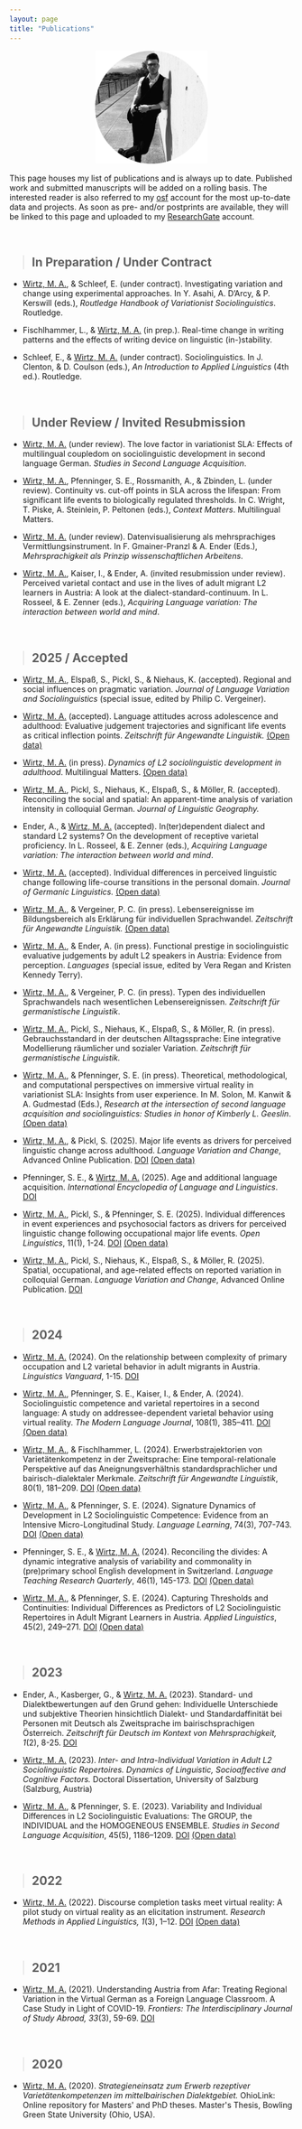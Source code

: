 ```yaml
---
layout: page
title: "Publications"
---
```


<p align="center">
  <img width="200" height="200" src="/images/PublicationsPhoto.png">
</p>

This page houses my list of publications and is always up to date. Published work and submitted manuscripts will be added on a rolling basis. The interested reader is also referred to my [osf](https://osf.io/gn4m7/) account for the most up-to-date data and projects. As soon as pre- and/or postprints are available, they will be linked to this page and uploaded to my [ResearchGate](https://www.researchgate.net/profile/Mason-Wirtz) account.  

<br>

> ## In Preparation / Under Contract

* <u>Wirtz, M. A.</u>, & Schleef, E. (under contract). Investigating variation and change using experimental approaches. In Y. Asahi, A. D’Arcy, & P. Kerswill (eds.), *Routledge Handbook of Variationist Sociolinguistics*. Routledge.

* Fischlhammer, L., & <u>Wirtz, M. A.</u> (in prep.). Real-time change in writing patterns and the effects of writing device on linguistic (in-)stability.

* Schleef, E., & <u>Wirtz, M. A.</u> (under contract). Sociolinguistics. In J. Clenton, & D. Coulson (eds.), *An Introduction to Applied Linguistics* (4th ed.). Routledge.


<br>

> ## Under Review / Invited Resubmission

* <u>Wirtz, M. A.</u> (under review). The love factor in variationist SLA: Effects of multilingual coupledom on sociolinguistic development in second language German. *Studies in Second Language Acquisition*.

* <u>Wirtz, M. A.</u>, Pfenninger, S. E., Rossmanith, A., & Zbinden, L. (under review). Continuity vs. cut-off points in SLA across the lifespan: From significant life events to biologically regulated thresholds. In C. Wright, T. Piske, A. Steinlein, P. Peltonen (eds.), *Context Matters*. Multilingual Matters. 

* <u>Wirtz, M. A.</u> (under review). Datenvisualisierung als mehrsprachiges Vermittlungsinstrument. In F. Gmainer-Pranzl & A. Ender (Eds.), *Mehrsprachigkeit als Prinzip wissenschaftlichen Arbeitens*.

* <u>Wirtz, M. A.</u>, Kaiser, I., & Ender, A. (invited resubmission under review). Perceived varietal contact and use in the lives of adult migrant L2 learners in Austria: A look at the dialect-standard-continuum. In L. Rosseel, & E. Zenner (eds.), *Acquiring Language variation: The interaction between world and mind*.


<br>

> ## 2025 / Accepted

* <u>Wirtz, M. A.</u>, Elspaß, S., Pickl, S., & Niehaus, K. (accepted). Regional and social influences on pragmatic variation. *Journal of Language Variation and Sociolinguistics* (special issue, edited by Philip C. Vergeiner).

* <u>Wirtz, M. A.</u> (accepted). Language attitudes across adolescence and adulthood: Evaluative judgement trajectories and significant life events as critical inflection points. *Zeitschrift für Angewandte Linguistik.* [(Open data)](https://osf.io/uynwf/)

* <u>Wirtz, M. A.</u> (in press). *Dynamics of L2 sociolinguistic development in adulthood*. Multilingual Matters. [(Open data)](https://osf.io/jzwd4/)

* <u>Wirtz, M. A.</u>, Pickl, S., Niehaus, K., Elspaß, S., & Möller, R. (accepted). Reconciling the social and spatial: An apparent-time analysis of variation intensity in colloquial German. *Journal of Linguistic Geography.*

* Ender, A., & <u>Wirtz, M. A.</u> (accepted). In(ter)dependent dialect and standard L2 systems? On the development of receptive varietal proficiency. In L. Rosseel, & E. Zenner (eds.), *Acquiring Language variation: The interaction between world and mind*.

* <u>Wirtz, M. A.</u> (accepted). Individual differences in perceived linguistic change following life-course transitions in the personal domain. *Journal of Germanic Linguistics.* [(Open data)](https://osf.io/er7zw/)

* <u>Wirtz, M. A.</u>, & Vergeiner, P. C. (in press). Lebensereignisse im Bildungsbereich als Erklärung für individuellen Sprachwandel. *Zeitschrift für Angewandte Linguistik.* [(Open data)](https://osf.io/qvk9t/)

* <u>Wirtz, M. A.</u>, & Ender, A. (in press). Functional prestige in sociolinguistic evaluative judgements by adult L2 speakers in Austria: Evidence from perception. *Languages* (special issue, edited by Vera Regan and Kristen Kennedy Terry).

* <u>Wirtz, M. A.</u>, & Vergeiner, P. C. (in press). Typen des individuellen Sprachwandels nach wesentlichen Lebensereignissen. *Zeitschrift für germanistische Linguistik*.

* <u>Wirtz, M. A.</u>, Pickl, S., Niehaus, K., Elspaß, S., & Möller, R. (in press). Gebrauchsstandard in der deutschen Alltagssprache: Eine integrative Modellierung räumlicher und sozialer Variation. *Zeitschrift für germanistische Linguistik.*

* <u>Wirtz, M. A.</u>, & Pfenninger, S. E. (in press). Theoretical, methodological, and computational perspectives on immersive virtual reality in variationist SLA: Insights from user experience. In M. Solon, M. Kanwit & A. Gudmestad (Eds.), *Research at the intersection of second language acquisition and sociolinguistics: Studies in honor of Kimberly L. Geeslin*. [(Open data)](https://osf.io/sbtae/)

* <u>Wirtz, M. A.</u>, & Pickl, S. (2025). Major life events as drivers for perceived linguistic change across adulthood. *Language Variation and Change*, Advanced Online Publication. [DOI](https://www.cambridge.org/core/journals/language-variation-and-change/article/major-life-events-as-drivers-of-perceived-linguistic-change-across-adulthood/D3AB1C05EBB3C09E2AE9DE164D1475A8) [(Open data)](https://osf.io/mf3jh/)

* Pfenninger, S. E., & <u>Wirtz, M. A.</u> (2025). Age and additional language acquisition. *International Encyclopedia of Language and Linguistics*. [DOI](https://www.sciencedirect.com/science/article/abs/pii/B9780323955041003689?via%3Dihub)

* <u>Wirtz, M. A.</u>, Pickl, S., & Pfenninger, S. E. (2025). Individual differences in event experiences and psychosocial factors as drivers for perceived linguistic change following occupational major life events. *Open Linguistics*, 11(1), 1-24. [DOI](https://www.degruyter.com/document/doi/10.1515/opli-2024-0037/html) [(Open data)](https://osf.io/46fkh/)

* <u>Wirtz, M. A.</u>, Pickl, S., Niehaus, K., Elspaß, S., & Möller, R. (2025). Spatial, occupational, and age-related effects on reported variation in colloquial German. *Language Variation and Change*, Advanced Online Publication. [DOI](https://www.cambridge.org/core/journals/language-variation-and-change/article/spatial-occupational-and-agerelated-effects-on-reported-variation-in-colloquial-german/8A859ED99BFEE0A88D8A74BD03D6E809)


<br>

> ## 2024

* <u>Wirtz, M. A.</u> (2024). On the relationship between complexity of primary occupation and L2 varietal behavior in adult migrants in Austria. *Linguistics Vanguard*, 1-15. [DOI](https://doi.org/10.1515/lingvan-2023-0069)

* <u>Wirtz, M. A.</u>, Pfenninger, S. E., Kaiser, I., & Ender, A. (2024). Sociolinguistic competence and varietal repertoires in a second language: A study on addressee-dependent varietal behavior using virtual reality. *The Modern Language Journal*, 108(1), 385–411. [DOI](https://doi.org/10.1111/modl.12918) [(Open data)](https://osf.io/myhgw/)

* <u>Wirtz, M. A.</u>, & Fischlhammer, L. (2024). Erwerbstrajektorien von Varietätenkompetenz in der Zweitsprache: Eine temporal-relationale Perspektive auf das Aneignungsverhältnis standardsprachlicher und bairisch-dialektaler Merkmale. *Zeitschrift für Angewandte Linguistik*, 80(1), 181–209. [DOI](https://doi.org/10.1515/zfal-2024-2006) [(Open data)](https://osf.io/s9nf2/)

* <u>Wirtz, M. A.</u>, & Pfenninger, S. E. (2024). Signature Dynamics of Development in L2 Sociolinguistic Competence: Evidence from an Intensive Micro-Longitudinal Study. *Language Learning*, 74(3), 707-743. [DOI](https://doi.org/10.1111/lang.12634) [(Open data)](https://osf.io/w4n62/)

* Pfenninger, S. E., & <u>Wirtz, M. A.</u> (2024). Reconciling the divides: A dynamic integrative analysis of variability and commonality in (pre)primary school English development in Switzerland. *Language Teaching Research Quarterly*, 46(1), 145-173. [DOI](https://eurokd.com/doi/10.32038/ltrq.2024.39.11) [(Open data)](https://osf.io/purk9/?view_only=13823b26ff744bd593c4c9d404e0ed8c)

* <u>Wirtz, M. A.</u>, & Pfenninger, S. E. (2024). Capturing Thresholds and Continuities: Individual Differences as Predictors of L2 Sociolinguistic Repertoires in Adult Migrant Learners in Austria. *Applied Linguistics*, 45(2), 249–271. [DOI](https://doi.org/10.1093/applin/amad055) [(Open data)](https://osf.io/xmw3f/)

<br>

> ## 2023

* Ender, A., Kasberger, G., & <u>Wirtz, M. A.</u> (2023). Standard- und Dialektbewertungen auf den Grund gehen: Individuelle Unterschiede und subjektive Theorien hinsichtlich Dialekt- und Standardaffinität bei Personen mit Deutsch als Zweitsprache im bairischsprachigen Österreich. *Zeitschrift für Deutsch im Kontext von Mehrsprachigkeit, 1*(2), 8-25. [DOI](https://www.vr-elibrary.de/doi/abs/10.14220/odaf.2023.39.1.8)

* <u>Wirtz, M. A.</u> (2023). *Inter- and Intra-Individual Variation in Adult L2 Sociolinguistic Repertoires. Dynamics of Linguistic, Socioaffective and Cognitive Factors.* Doctoral Dissertation, University of Salzburg (Salzburg, Austria)

* <u>Wirtz, M. A.</u>, & Pfenninger, S. E. (2023). Variability and Individual Differences in L2 Sociolinguistic Evaluations: The GROUP, the INDIVIDUAL and the HOMOGENEOUS ENSEMBLE. *Studies in Second Language Acquisition*, 45(5), 1186–1209. [DOI](https://doi.org/10.1017/S0272263123000177) [(Open data)](https://osf.io/yrqn6/)


<br>

> ## 2022

* <u>Wirtz, M. A.</u> (2022). Discourse completion tasks meet virtual reality: A pilot study on virtual reality as an elicitation instrument. *Research Methods in Applied Linguistics, 1*(3), 1–12. [DOI](https://www.sciencedirect.com/science/article/pii/S277276612200026X) [(Open data)](https://osf.io/ebcdf/)


<br>

> ## 2021

* <u>Wirtz, M. A.</u> (2021). Understanding Austria from Afar: Treating Regional Variation in the Virtual German as a Foreign Language Classroom. A Case Study in Light of COVID-19. *Frontiers: The Interdisciplinary Journal of Study Abroad, 33*(3), 59-69. [DOI](https://frontiersjournal.org/index.php/Frontiers/article/view/548/474)


<br>

> ## 2020

* <u>Wirtz, M. A.</u> (2020). *Strategieneinsatz zum Erwerb rezeptiver Varietätenkompetenzen im mittelbairischen Dialektgebiet.* OhioLink: Online repository for Masters' and PhD theses. Master's Thesis, Bowling Green State University (Ohio, USA).








